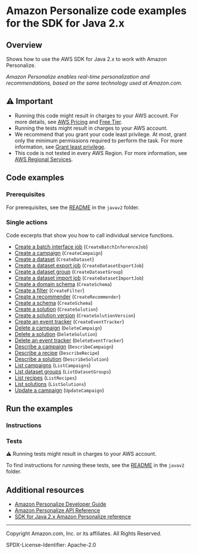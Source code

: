 # Amazon Personalize code examples for the SDK for Java 2.x

## Overview

Shows how to use the AWS SDK for Java 2.x to work with Amazon Personalize.

<!--custom.overview.start-->
<!--custom.overview.end-->

_Amazon Personalize enables real-time personalization and recommendations, based on the same technology used at Amazon.com._

## ⚠ Important

* Running this code might result in charges to your AWS account. For more details, see [AWS Pricing](https://aws.amazon.com/pricing/) and [Free Tier](https://aws.amazon.com/free/).
* Running the tests might result in charges to your AWS account.
* We recommend that you grant your code least privilege. At most, grant only the minimum permissions required to perform the task. For more information, see [Grant least privilege](https://docs.aws.amazon.com/IAM/latest/UserGuide/best-practices.html#grant-least-privilege).
* This code is not tested in every AWS Region. For more information, see [AWS Regional Services](https://aws.amazon.com/about-aws/global-infrastructure/regional-product-services).

<!--custom.important.start-->
<!--custom.important.end-->

## Code examples

### Prerequisites

For prerequisites, see the [README](../../README.md#Prerequisites) in the `javav2` folder.


<!--custom.prerequisites.start-->
<!--custom.prerequisites.end-->

### Single actions

Code excerpts that show you how to call individual service functions.

- [Create a batch interface job](src/main/java/com/example/personalize/CreateBatchInferenceJob.java#L74) (`CreateBatchInferenceJob`)
- [Create a campaign](src/main/java/com/example/personalize/CreateCampaign.java#L59) (`CreateCampaign`)
- [Create a dataset](src/main/java/com/example/personalize/CreateDataset.java#L55) (`CreateDataset`)
- [Create a dataset export job](src/main/java/com/example/personalize/CreateDatasetExportJob.java#L78) (`CreateDatasetExportJob`)
- [Create a dataset group](src/main/java/com/example/personalize/CreateDatasetGroup.java#L59) (`CreateDatasetGroup`)
- [Create a dataset import job](src/main/java/com/example/personalize/CreateDatasetImportJob.java#L68) (`CreateDatasetImportJob`)
- [Create a domain schema](src/main/java/com/example/personalize/CreateDomainSchema.java#L65) (`CreateSchema`)
- [Create a filter](src/main/java/com/example/personalize/CreateFilter.java#L59) (`CreateFilter`)
- [Create a recommender](src/main/java/com/example/personalize/CreateRecommender.java#L70) (`CreateRecommender`)
- [Create a schema](src/main/java/com/example/personalize/CreateSchema.java#L63) (`CreateSchema`)
- [Create a solution](src/main/java/com/example/personalize/CreateSolution.java#L64) (`CreateSolution`)
- [Create a solution version](src/main/java/com/example/personalize/CreateSolutionVersion.java#L57) (`CreateSolutionVersion`)
- [Create an event tracker](src/main/java/com/example/personalize/CreateEventTracker.java#L59) (`CreateEventTracker`)
- [Delete a campaign](src/main/java/com/example/personalize/DeleteCampaign.java#L55) (`DeleteCampaign`)
- [Delete a solution](src/main/java/com/example/personalize/DeleteSolution.java#L54) (`DeleteSolution`)
- [Delete an event tracker](src/main/java/com/example/personalize/DeleteEventTracker.java#L34) (`DeleteEventTracker`)
- [Describe a campaign](src/main/java/com/example/personalize/DescribeCampaign.java#L56) (`DescribeCampaign`)
- [Describe a recipe](src/main/java/com/example/personalize/DescribeRecipe.java#L55) (`DescribeRecipe`)
- [Describe a solution](src/main/java/com/example/personalize/DescribeSolution.java#L56) (`DescribeSolution`)
- [List campaigns](src/main/java/com/example/personalize/ListCampaigns.java#L57) (`ListCampaigns`)
- [List dataset groups](src/main/java/com/example/personalize/ListDatasetGroups.java#L41) (`ListDatasetGroups`)
- [List recipes](src/main/java/com/example/personalize/ListRecipes.java#L41) (`ListRecipes`)
- [List solutions](src/main/java/com/example/personalize/ListSolutions.java#L57) (`ListSolutions`)
- [Update a campaign](src/main/java/com/example/personalize/UpdateCampaign.java#L61) (`UpdateCampaign`)


<!--custom.examples.start-->
<!--custom.examples.end-->

## Run the examples

### Instructions


<!--custom.instructions.start-->
<!--custom.instructions.end-->



### Tests

⚠ Running tests might result in charges to your AWS account.


To find instructions for running these tests, see the [README](../../README.md#Tests)
in the `javav2` folder.



<!--custom.tests.start-->
<!--custom.tests.end-->

## Additional resources

- [Amazon Personalize Developer Guide](https://docs.aws.amazon.com/personalize/latest/dg/what-is-personalize.html)
- [Amazon Personalize API Reference](https://docs.aws.amazon.com/personalize/latest/dg/API_Reference.html)
- [SDK for Java 2.x Amazon Personalize reference](https://sdk.amazonaws.com/java/api/latest/software/amazon/awssdk/services/personalize/package-summary.html)

<!--custom.resources.start-->
<!--custom.resources.end-->

---

Copyright Amazon.com, Inc. or its affiliates. All Rights Reserved.

SPDX-License-Identifier: Apache-2.0